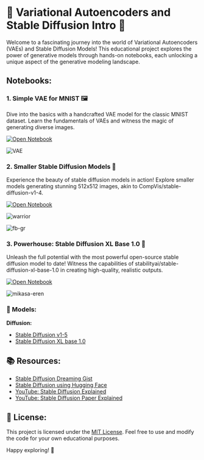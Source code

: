 # 🚀 Variational Autoencoders and Stable Diffusion Intro 🚀

Welcome to a fascinating journey into the world of Variational Autoencoders (VAEs) and Stable Diffusion Models! This educational project explores the power of generative models through hands-on notebooks, each unlocking a unique aspect of the generative modeling landscape.

## Notebooks:

### 1. **Simple VAE for MNIST 🖼️**
Dive into the basics with a handcrafted VAE model for the classic MNIST dataset. Learn the fundamentals of VAEs and witness the magic of generating diverse images.

[![Open Notebook](https://img.shields.io/badge/Open%20Notebook-%E2%9C%92-blue)](link-to-your-first-notebook)

![VAE](assets/vae.gif)

### 2. **Smaller Stable Diffusion Models 🌌**
Experience the beauty of stable diffusion models in action! Explore smaller models generating stunning 512x512 images, akin to CompVis/stable-diffusion-v1-4.

[![Open Notebook](https://img.shields.io/badge/Open%20Notebook-%E2%9C%92-blue)](link-to-your-second-notebook)

![warrior](assets/warriors.gif)

![fb-gr](assets/fb_gr.gif)

### 3. **Powerhouse: Stable Diffusion XL Base 1.0 💪**
Unleash the full potential with the most powerful open-source stable diffusion model to date! Witness the capabilities of stabilityai/stable-diffusion-xl-base-1.0 in creating high-quality, realistic outputs.

[![Open Notebook](https://img.shields.io/badge/Open%20Notebook-%E2%9C%92-blue)](link-to-your-third-notebook)

![mikasa-eren](assets/mikasa-eren.gif)

### 🤖 Models:
**Diffusion:**
- [Stable Diffusion v1-5](https://huggingface.co/runwayml/stable-diffusion-v1-5)
- [Stable Diffusion XL base 1.0](https://huggingface.co/stabilityai/stable-diffusion-xl-base-1.0)

## 📚 Resources:
- [Stable Diffusion Dreaming Gist](https://gist.github.com/nateraw/c989468b74c616ebbc6474aa8cdd9e53)
- [Stable Diffusion using Hugging Face](https://towardsdatascience.com/stable-diffusion-using-hugging-face-501d8dbdd8)
- [YouTube: Stable Diffusion Explained](https://youtu.be/sFztPP9qPRc?si=7yobh5yIvKppqwqv)
- [YouTube: Stable Diffusion Paper Explained](https://youtu.be/HoKDTa5jHvg?si=EoTEzfRGDLEJEAwB)

## 📖 License:
This project is licensed under the [MIT License](link-to-your-license-file). Feel free to use and modify the code for your own educational purposes.

Happy exploring! 🌟
